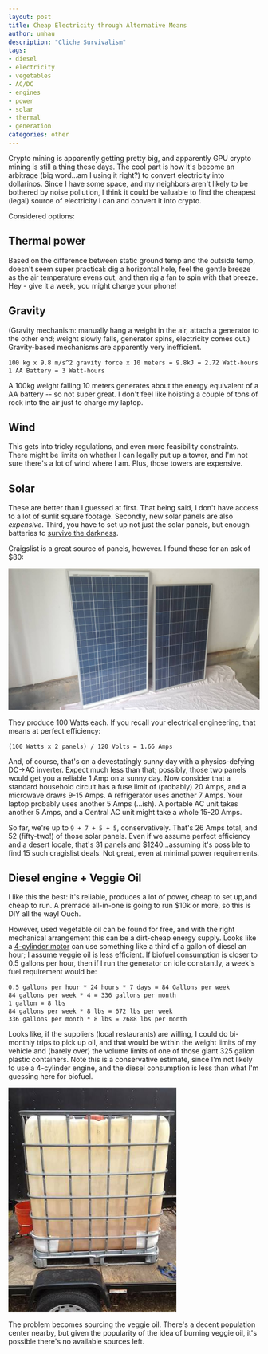 ```yaml
---
layout: post
title: Cheap Electricity through Alternative Means
author: umhau
description: "Cliche Survivalism"
tags: 
- diesel
- electricity
- vegetables
- AC/DC
- engines
- power
- solar
- thermal
- generation
categories: other
---
```


Crypto mining is apparently getting pretty big, and apparently GPU crypto mining is still a thing these days. The cool part is how it's become an arbitrage (big word...am I using it right?) to convert electricity into dollarinos.  Since I have some space, and my neighbors aren't likely to be bothered by noise pollution, I think it could be valuable to find the cheapest (legal) source of electricity I can and convert it into crypto.

Considered options:

## Thermal power

Based on the difference between static ground temp and the outside temp, doesn't seem super practical: dig a horizontal hole, feel the gentle breeze as the air temperature evens out, and then rig a fan to spin with that breeze. Hey - give it a week, you might charge your phone!

## Gravity

(Gravity mechanism: manually hang a weight in the air, attach a generator to the other end; weight slowly falls, generator spins, electricity comes out.) Gravity-based mechanisms are apparently very inefficient. 

    100 kg x 9.8 m/s^2 gravity force x 10 meters = 9.8kJ = 2.72 Watt-hours
    1 AA Battery = 3 Watt-hours

A 100kg weight falling 10 meters generates about the energy equivalent of a AA battery -- so not super great. I don't feel like hoisting a couple of tons of rock into the air just to charge my laptop.

## Wind

This gets into tricky regulations, and even more feasibility constraints. There might be limits on whether I can legally put up a tower, and I'm not sure there's a lot of wind where I am.  Plus, those towers are expensive.

## Solar

These are better than I guessed at first. That being said, I don't have access to a lot of sunlit square footage. Secondly, new solar panels are also _expensive_.  Third, you have to set up not just the solar panels, but enough batteries to [survive the darkness](https://www.imdb.com/title/tt0134847/).  

Craigslist is a great source of panels, however. I found these for an ask of $80:

![](/images/diesel/solar_panels.jpg)

They produce 100 Watts each. If you recall your electrical engineering, that means at perfect efficiency:

    (100 Watts x 2 panels) / 120 Volts = 1.66 Amps

And, of course, that's on a devestatingly sunny day with a physics-defying DC->AC inverter.  Expect much less than that; possibly, those two panels would get you a reliable 1 Amp on a sunny day.  Now consider that a standard household circuit has a fuse limit of (probably) 20 Amps, and a microwave draws 9-15 Amps.  A refrigerator uses another 7 Amps. Your laptop probably uses another 5 Amps (...ish). A portable AC unit takes another 5 Amps, and a Central AC unit might take a whole 15-20 Amps.   

So far, we're up to `9 + 7 + 5 + 5`, conservatively.  That's 26 Amps total, and 52 (fifty-two!) of those solar panels.  Even if we assume perfect efficiency and a desert locale, that's 31 panels and $1240...assuming it's possible to find 15 such cragislist deals. Not great, even at minimal power requirements.

## Diesel engine + Veggie Oil

I like this the best: it's reliable, produces a lot of power, cheap to set up,and cheap to run.  A premade all-in-one is going to run $10k or more, so this is DIY all the way!  Ouch. 

However, used vegetable oil can be found for free, and with the right mechanical arrangement this can be a dirt-cheap energy supply. Looks like a [4-cylinder motor](http://www.centralmainediesel.com/order/Kohler-Diesel-DC-Generator.asp?page=Kohler_Diesel_DC) can use something like a third of a gallon of diesel an hour; I assume veggie oil is less efficient.  If biofuel consumption is closer to 0.5 gallons per hour, then if I run the generator on idle constantly, a week's fuel requirement would be:

    0.5 gallons per hour * 24 hours * 7 days = 84 Gallons per week
    84 gallons per week * 4 = 336 gallons per month
    1 gallon = 8 lbs
    84 gallons per week * 8 lbs = 672 lbs per week
    336 gallons per month * 8 lbs = 2688 lbs per month

Looks like, if the suppliers (local restaurants) are willing, I could do bi-monthly trips to pick up oil, and that would be within the weight limits of my vehicle and (barely over) the volume limits of one of those giant 325 gallon plastic containers. Note this is a conservative estimate, since I'm not likely to use a 4-cylinder engine, and the diesel consumption is less than what I'm guessing here for biofuel.

![](/images/diesel/325gal_container.jpg)

The problem becomes sourcing the veggie oil.  There's a decent population center nearby, but given the popularity of the idea of burning veggie oil, it's possible there's no available sources left. 
